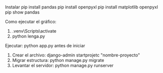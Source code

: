 Instalar
pip install pandas
pip install openpyxl
pip install matplotlib openpyxl
pip show pandas         

Como ejecutar el gráfico:
1. .venv\Scripts\activate
2. python lenga.py


Ejecutar: python app.py antes de iniciar

1. Crear el archivo: django-admin startprojetc "nombre-proyecto"
2. Migrar estructura: python manage.py migrate
3. Levantar el servidor: python manage.py runserver